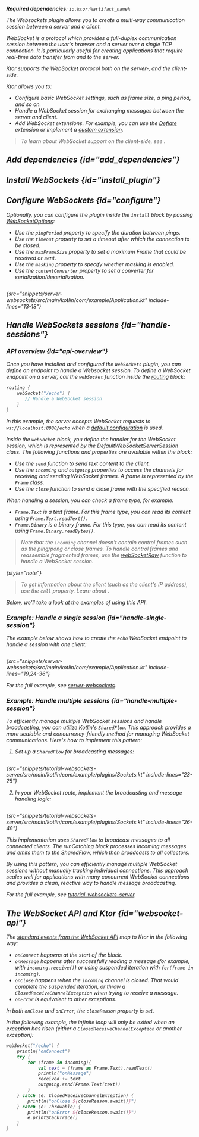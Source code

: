 [//]: # (title: WebSockets)

<show-structure for="chapter" depth="2"/>

<var name="plugin_name" value="WebSockets"/>
<var name="package_name" value="io.ktor.server.websocket"/>
<var name="artifact_name" value="ktor-server-websockets"/>

<tldr>
<p>
<b>Required dependencies</b>: <code>io.ktor:%artifact_name%</code>
</p>
<var name="example_name" value="server-websockets"/>
<include from="lib.topic" element-id="download_example"/>
<include from="lib.topic" element-id="native_server_supported"/>
</tldr>

<link-summary>
The Websockets plugin allows you to create a multi-way communication session between a server and a client.
</link-summary>

<snippet id="websockets-description">

WebSocket is a protocol which provides a full-duplex communication session between the user's browser and a server over
a single TCP connection. It is particularly useful for creating applications that require real-time data transfer from
and to the server.

Ktor supports the WebSocket protocol both on the server-, and the client-side.

</snippet>

Ktor allows you to:

* Configure basic WebSocket settings, such as frame size, a ping period, and so on.
* Handle a WebSocket session for exchanging messages between the server and client.
* Add WebSocket extensions. For example, you can use the [Deflate](server-websocket-deflate.md) extension or
  implement a [custom extension](server-websocket-extensions.md).

> To learn about WebSocket support on the client-side, see [](client-websockets.md).

## Add dependencies {id="add_dependencies"}

<include from="lib.topic" element-id="add_ktor_artifact_intro"/>
<include from="lib.topic" element-id="add_ktor_artifact"/>

## Install WebSockets {id="install_plugin"}

<include from="lib.topic" element-id="install_plugin"/>

## Configure WebSockets {id="configure"}

Optionally, you can configure the plugin inside the `install` block by
passing [WebSocketOptions](https://api.ktor.io/ktor-server/ktor-server-plugins/ktor-server-websockets/io.ktor.server.websocket/-web-sockets/-web-socket-options/index.html):

* Use the `pingPeriod` property to specify the duration between pings.
* Use the `timeout` property to set a timeout after which the connection to be closed.
* Use the `maxFrameSize` property to set a maximum Frame that could be received or sent.
* Use the `masking` property to specify whether masking is enabled.
* Use the `contentConverter` property to set a converter for serialization/deserialization.

```kotlin
```

{src="snippets/server-websockets/src/main/kotlin/com/example/Application.kt" include-lines="13-18"}

## Handle WebSockets sessions {id="handle-sessions"}

### API overview {id="api-overview"}

Once you have installed and configured the `WebSockets` plugin, you can define an endpoint to handle a Websocket
session. To define a WebSocket endpoint on a server, call the `webSocket` function inside
the [routing](server-routing.md#define_route) block:

```kotlin
routing { 
    webSocket("/echo") {
       // Handle a WebSocket session
    }
}
```

In this example, the server accepts WebSocket requests to `ws://localhost:8080/echo` when
a [default configuration](server-configuration-file.topic) is used.

Inside the `webSocket` block, you define the handler for the WebSocket session, which is represented by
the [DefaultWebSocketServerSession](https://api.ktor.io/ktor-server/ktor-server-plugins/ktor-server-websockets/io.ktor.server.websocket/-default-web-socket-server-session/index.html)
class.
The following functions and properties are available within the block:

* Use the `send` function to send text content to the client.
* Use the `incoming` and `outgoing` properties to access the channels for receiving and sending WebSocket frames. A
  frame is represented by the `Frame` class.
* Use the `close` function to send a close frame with the specified reason.

When handling a session, you can check a frame type, for example:

* `Frame.Text` is a text frame. For this frame type, you can read its content using `Frame.Text.readText()`.
* `Frame.Binary` is a binary frame. For this type, you can read its content using `Frame.Binary.readBytes()`.

> Note that the `incoming` channel doesn't contain control frames such as the ping/pong or close frames.
> To handle control frames and reassemble fragmented frames, use
the [webSocketRaw](https://api.ktor.io/ktor-server/ktor-server-plugins/ktor-server-websockets/io.ktor.server.websocket/web-socket-raw.html)
function to handle a WebSocket session.
>
{style="note"}

> To get information about the client (such as the client's IP address), use the `call` property. Learn
about [](server-requests.md#request_information).

Below, we'll take a look at the examples of using this API.

### Example: Handle a single session {id="handle-single-session"}

The example below shows how to create the `echo` WebSocket endpoint to handle a session with one client:

```kotlin
```

{src="snippets/server-websockets/src/main/kotlin/com/example/Application.kt" include-lines="19,24-36"}

For the full example,
see [server-websockets](https://github.com/ktorio/ktor-documentation/tree/%ktor_version%/codeSnippets/snippets/server-websockets).

### Example: Handle multiple sessions {id="handle-multiple-session"}

To efficiently manage multiple WebSocket sessions and handle broadcasting, you can utilize Kotlin's `SharedFlow`. This approach provides a more scalable and concurrency-friendly method for managing WebSocket communications. Here's how to implement this pattern:

1. Set up a `SharedFlow` for broadcasting messages:

```kotlin
```
{src="snippets/tutorial-websockets-server/src/main/kotlin/com/example/plugins/Sockets.kt" include-lines="23-25"}

2. In your WebSocket route, implement the broadcasting and message handling logic:

```kotlin
```

{src="snippets/tutorial-websockets-server/src/main/kotlin/com/example/plugins/Sockets.kt" include-lines="26-48"}

This implementation uses `SharedFlow` to broadcast messages to all connected clients. The runCatching block processes incoming messages and emits them to the SharedFlow, which then broadcasts to all collectors.

By using this pattern, you can efficiently manage multiple WebSocket sessions without manually tracking individual connections. This approach scales well for applications with many concurrent WebSocket connections and provides a clean, reactive way to handle message broadcasting.

For the full example,
see [tutorial-websockets-server](https://github.com/ktorio/ktor-documentation/tree/%ktor_version%/codeSnippets/snippets/tutorial-websockets-server).

## The WebSocket API and Ktor {id="websocket-api"}

The [standard events from the WebSocket API](https://developer.mozilla.org/en-US/docs/Web/API/WebSockets_API) map to
Ktor in the following way:

* `onConnect` happens at the start of the block.
* `onMessage` happens after successfully reading a message (for example, with `incoming.receive()`) or using suspended
  iteration with `for(frame in incoming)`.
* `onClose` happens when the `incoming` channel is closed. That would complete the suspended iteration, or throw
  a `ClosedReceiveChannelException` when trying to receive a message.
* `onError` is equivalent to other exceptions.

In both `onClose` and `onError`, the `closeReason` property is set.

In the following example, the infinite loop will only be exited when an exception has risen (either
a `ClosedReceiveChannelException` or another exception):

```kotlin
webSocket("/echo") {
    println("onConnect")
    try {
        for (frame in incoming){
            val text = (frame as Frame.Text).readText()
            println("onMessage")
            received += text
            outgoing.send(Frame.Text(text))
        }
    } catch (e: ClosedReceiveChannelException) {
        println("onClose ${closeReason.await()}")
    } catch (e: Throwable) {
        println("onError ${closeReason.await()}")
        e.printStackTrace()
    }
}
```

